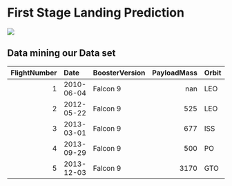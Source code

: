 # First Stage Landing Prediction

![](https://cf-courses-data.s3.us.cloud-object-storage.appdomain.cloud/IBMDeveloperSkillsNetwork-DS0701EN-SkillsNetwork/api/Images/landing_1.gif)
   
## Data mining our Data set
|   FlightNumber | Date       | BoosterVersion   |   PayloadMass | Orbit   | LaunchSite   | Outcome     |   Flights | GridFins   | Reused   | Legs   | LandingPad               |   Block |   ReusedCount | Serial   |   Longitude |   Latitude |
|---------------:|:-----------|:-----------------|--------------:|:--------|:-------------|:------------|----------:|:-----------|:---------|:-------|:-------------------------|--------:|--------------:|:---------|------------:|-----------:|
|              1 | 2010-06-04 | Falcon 9         |        nan    | LEO     | CCSFS SLC 40 | None None   |         1 | False      | False    | False  |                          |       1 |             0 | B0003    |    -80.5774 |    28.5619 |
|              2 | 2012-05-22 | Falcon 9         |        525    | LEO     | CCSFS SLC 40 | None None   |         1 | False      | False    | False  |                          |       1 |             0 | B0005    |    -80.5774 |    28.5619 |
|              3 | 2013-03-01 | Falcon 9         |        677    | ISS     | CCSFS SLC 40 | None None   |         1 | False      | False    | False  |                          |       1 |             0 | B0007    |    -80.5774 |    28.5619 |
|              4 | 2013-09-29 | Falcon 9         |        500    | PO      | VAFB SLC 4E  | False Ocean |         1 | False      | False    | False  |                          |       1 |             0 | B1003    |   -120.611  |    34.6321 |
|              5 | 2013-12-03 | Falcon 9         |       3170    | GTO     | CCSFS SLC 40 | None None   |         1 | False      | False    | False  |                          |       1 |             0 | B1004    |    -80.5774 |    28.5619 |
